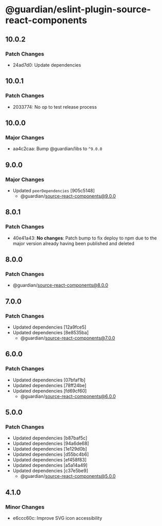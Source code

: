 # @guardian/eslint-plugin-source-react-components

## 10.0.2

### Patch Changes

- 24ad7d0: Update dependencies

## 10.0.1

### Patch Changes

- 2033774: No op to test release process

## 10.0.0

### Major Changes

- aa4c2caa: Bump @guardian/libs to `^9.0.0`

## 9.0.0

### Major Changes

- Updated `peerDependencies` [905c5148]
  - @guardian/source-react-components@9.0.0

## 8.0.1

### Patch Changes

- 40e41a43: **No changes**: Patch bump to fix deploy to npm due to the major version already having been published and deleted

## 8.0.0

### Patch Changes

- @guardian/source-react-components@8.0.0

## 7.0.0

### Patch Changes

- Updated dependencies [12a9fce5]
- Updated dependencies [8e8535ba]
  - @guardian/source-react-components@7.0.0

## 6.0.0

### Patch Changes

- Updated dependencies [07bfaf1b]
- Updated dependencies [78ff24be]
- Updated dependencies [fd69cf60]
  - @guardian/source-react-components@6.0.0

## 5.0.0

### Patch Changes

- Updated dependencies [b87baf5c]
- Updated dependencies [94a6de68]
- Updated dependencies [1e129d0b]
- Updated dependencies [d55bc4b6]
- Updated dependencies [ef458f83]
- Updated dependencies [a5a14a49]
- Updated dependencies [c37e5be9]
  - @guardian/source-react-components@5.0.0

## 4.1.0

### Minor Changes

- e6ccc60c: Improve SVG icon accessibility
